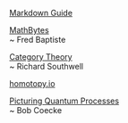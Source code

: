 <link rel="stylesheet" type="text/css" href="{{ site.baseurl }}/styles.css">

[Markdown Guide](https://www.markdownguide.org)  

[MathBytes](https://www.youtube.com/@mathbyteacademy)  
~ Fred Baptiste

[Category Theory](https://www.youtube.com/playlist?list=PLCTMeyjMKRkoS699U0OJ3ymr3r01sI08l)   
~ Richard Southwell  

[homotopy.io](https://beta.homotopy.io)  

[Picturing Quantum Processes](https://www.youtube.com/@OxfordQuantumVideo/search?query=Picturing%20Quantum%20Processes)  
~ Bob Coecke  

